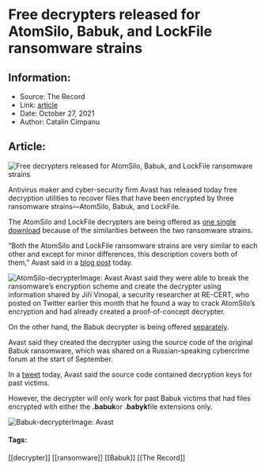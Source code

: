 # Free decrypters released for AtomSilo, Babuk, and LockFile ransomware strains
### 

## Information:
+ Source: The Record
+ Link: [article](https://therecord.media/free-decrypters-released-for-atomsilo-babuk-and-lockfile-ransomware-strains/)
+ Date: October 27, 2021
+ Author: Catalin Cimpanu


## Article:
![Free decrypters released for AtomSilo, Babuk, and LockFile ransomware strains](https://therecord.media/wp-content/uploads/2021/10/unlock-key-ransomware-decrypt.jpg)

Antivirus maker and cyber-security firm Avast has released today free decryption utilities to recover files that have been encrypted by three ransomware strains—AtomSilo, Babuk, and LockFile.


The AtomSilo and LockFile decrypters are being offered as [one single download](https://files.avast.com/files/decryptor/avast_decryptor_atomsilo.exe) because of the similarities between the two ransomware strains.


“Both the AtomSilo and LockFile ransomware strains are very similar to each other and except for minor differences, this description covers both of them,” Avast said in a [blog post](https://decoded.avast.io/threatintel/decryptor-for-atomsilo-and-lockfile-ransomware) today.


![AtomSilo-decrypter](https://www-therecord.recfut.com/wp-content/uploads/2021/10/AtomSilo-decrypter.png)Image: Avast
Avast said they were able to break the ransomware’s encryption scheme and create the decrypter using information shared by Jiří Vinopal, a security researcher at RE-CERT, who posted on Twitter earlier this month that he found a way to crack AtomSilo’s encryption and had already created a proof-of-concept decrypter.





On the other hand, the Babuk decrypter is being offered [separately](https://www.avast.com/ransomware-decryption-tools#babuk).


Avast said they created the decrypter using the source code of the original Babuk ransomware, which was shared on a Russian-speaking cybercrime forum at the start of September.





In a [tweet](https://twitter.com/AvastThreatLabs/status/1453380375103909889) today, Avast said the source code contained decryption keys for past victims.


However, the decrypter will only work for past Babuk victims that had files encrypted with either the **.babuk**or **.babyk**file extensions only.


![Babuk-decrypter](https://www-therecord.recfut.com/wp-content/uploads/2021/10/Babuk-decrypter.png)Image: Avast



#### Tags:
[[decrypter]] [[ransomware]] [[Babuk]] [[The Record]]
